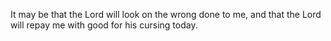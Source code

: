 It may be that the Lord will look on the wrong done to me, and that the Lord will repay me with good for his cursing today.
